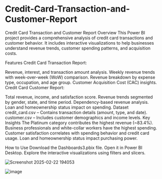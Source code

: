 # Credit-Card-Transaction-and-Customer-Report
Credit Card Transaction and Customer Report
 Overview
This Power BI project provides a comprehensive analysis of credit card transactions and customer behavior. It includes interactive visualizations to help businesses understand revenue trends, customer spending patterns, and acquisition costs.

 Features
Credit Card Transaction Report:

Revenue, interest, and transaction amount analysis.
Weekly revenue trends with week-over-week (WoW) comparison.
Revenue breakdown by expense type, occupation, and age group.
Customer Acquisition Cost (CAC) insights.
Credit Card Customer Report:

Total revenue, income, and satisfaction score.
Revenue trends segmented by gender, state, and time period.
Dependency-based revenue analysis.
Loan and homeownership status impact on spending.
 Dataset
credit_card.csv – Contains transaction details (amount, type, and date).
customer.csv – Includes customer demographics and income levels.
 Key Insights
The Platinum category contributes the highest revenue (~83.4%).
Business professionals and white-collar workers have the highest spending.
Customer satisfaction correlates with spending behavior and credit card usage.
Loan and homeownership status impact purchasing power.

 How to Use
Download the Dashboards3.pbix file.
Open it in Power BI Desktop.
Explore the interactive visualizations using filters and slicers.

![Screenshot 2025-02-22 194053](https://github.com/user-attachments/assets/e35550b9-646f-47b3-90df-f3104c953c56)




![image](https://github.com/user-attachments/assets/57bac0bf-9415-4e12-a4bc-10c3aaa02eec)

